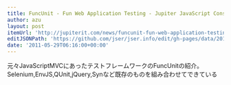 ```yaml
---
title: FuncUnit - Fun Web Application Testing - Jupiter JavaScript Consulting
author: azu
layout: post
itemUrl: 'http://jupiterit.com/news/funcunit-fun-web-application-testing'
editJSONPath: 'https://github.com/jser/jser.info/edit/gh-pages/data/2011/05/index.json'
date: '2011-05-29T06:16:00+00:00'
---
```

元々JavaScriptMVCにあったテストフレームワークのFuncUnitの紹介。
Selenium,EnvJS,QUnit,jQuery,Synなど既存のものを組み合わせてできている
